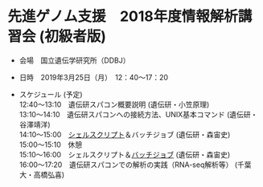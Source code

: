 # 先進ゲノム支援　2018年度情報解析講習会 (初級者版)
- 会場　国立遺伝学研究所（DDBJ）
- 日時　2019年3月25日（月）　12：40～17：20


- スケジュール  (予定)  
    12:40～13:10　遺伝研スパコン概要説明  (遺伝研・小笠原理)  
    13:10～14:10　遺伝研スパコンへの接続方法、UNIX基本コマンド  (遺伝研・谷澤靖洋)  
    14:10～15:00　[シェルスクリプト](https://github.com/genome-sci/basic_course/blob/master/shellscript/README.md)＆バッチジョブ  (遺伝研・森宙史)  
    15:00～15:10　休憩  
    15:10～16:00　シェルスクリプト＆[バッチジョブ](https://github.com/genome-sci/basic_course/blob/master/batchjob/README.md)  (遺伝研・森宙史)  
    16:00～17:20　遺伝研スパコンでの解析の実践（RNA-seq解析等）  (千葉大・高橋弘喜)  
